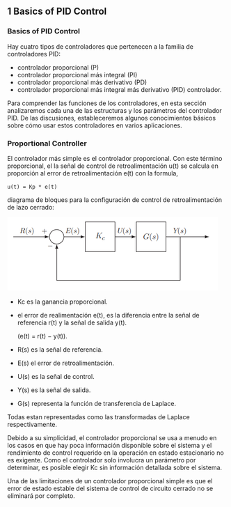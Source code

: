 ## 1 Basics of PID Control

### Basics of PID Control

Hay cuatro tipos de controladores que pertenecen a la familia de controladores PID:

- controlador proporcional (P)
- controlador proporcional más integral (PI)
- controlador proporcional más derivativo (PD)
- controlador proporcional más integral más derivativo (PID) controlador.

Para comprender las funciones de los controladores, en esta sección analizaremos cada una de las estructuras y los parámetros del controlador PID. De las discusiones, estableceremos algunos conocimientos básicos sobre cómo usar estos controladores en varios aplicaciones.

### Proportional Controller

El controlador más simple es el controlador proporcional. Con este término proporcional, el
la señal de control de retroalimentación u(t) se calcula en proporción al error de retroalimentación e(t) con
la formula,

    u(t) = Kp * e(t)

diagrama de bloques para la configuración de control de retroalimentación de lazo cerrado:

![](./imgs/the%20proportional%20controller.png)

- Kc es la ganancia proporcional.
- el error de realimentación e(t), es la diferencia entre la señal de referencia r(t) y la señal de salida y(t).

  (e(t) = r(t) − y(t)).

- R(s) es la señal de referencia.
- E(s) el error de retroalimentación.
- U(s) es la señal de control.
- Y(s) es la señal de salida.
- G(s) representa la función de transferencia de Laplace.

Todas estan representadas como las transformadas de Laplace respectivamente.

Debido a su simplicidad, el controlador proporcional se usa a menudo en los casos en que hay poca información disponible sobre el sistema y el rendimiento de control requerido en la operación en estado estacionario no es exigente.
Como el controlador solo involucra un parámetro por determinar, es posible elegir Kc sin información detallada sobre el sistema.

Una de las limitaciones de un controlador proporcional simple es que el error de estado estable
del sistema de control de circuito cerrado no se eliminará por completo.

